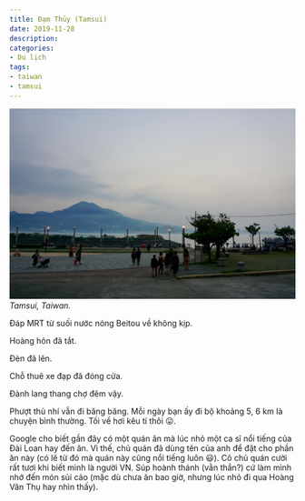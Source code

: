 ```yaml
---
title: Đạm Thủy (Tamsui)
date: 2019-11-28
description:
categories:
- Du lịch
tags:
- taiwan
- tamsui
---
```

![Tamsui Taiwan](/2019/11/28/tamsui-taiwan.jpg)
*Tamsui, Taiwan.*

Đáp MRT từ suối nước nóng Beitou về không kịp.

Hoàng hôn đã tắt.

Đèn đã lên.

Chỗ thuê xe đạp đã đóng cửa.

Đành lang thang chợ đêm vậy.

Phượt thủ nhí vẫn đi băng băng. Mỗi ngày bạn ấy đi bộ khoảng 5, 6 km là chuyện bình thường. Tối về hơi kêu tí thôi 😛.

Google cho biết gần đây có một quán ăn mà lúc nhỏ một ca sĩ nổi tiếng của Đài Loan hay đến ăn. Vì thế, chủ quán đã dùng tên của anh để đặt cho phần ăn này (có lẽ từ đó mà quán này cũng nổi tiếng luôn 😃).
Cô chủ quán cười rất tươi khi biết mình là người VN. Súp hoành thánh (vằn thắn?) cứ làm mình nhớ đến món sủi cảo (mặc dù chưa ăn bao giờ, nhưng lúc nhỏ đi qua Hoàng Văn Thụ hay nhìn thấy).
